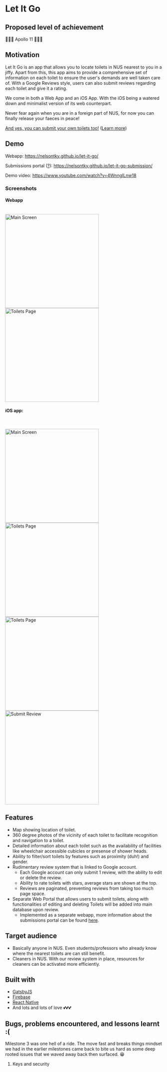 # Let It Go
## Proposed level of achievement
🚀🚀🚀 Apollo 11 🚀🚀🚀

## Motivation
Let It Go is an app that allows you to locate toilets in NUS nearest to you in a jiffy. Apart from this, this app aims to provide a comprehensive set of information on each toilet to ensure the user's demands are well taken care of. With a Google Reviews style, users can also submit reviews regarding each toilet and give it a rating.

We come in both a Web App and an iOS App. With the iOS being a watered down and minimalist version of its web counterpart.

Never fear again when you are in a foreign part of NUS, for now you can finally release your faeces in peace!

[And yes, you can submit your own toilets too!](https://nelsontky.github.io/let-it-go-submission/)
([Learn more](https://github.com/nelsontky/let-it-go-submission/blob/master/README.md))

## Demo
Webapp: https://nelsontky.github.io/let-it-go/

Submissions portal ([?](https://github.com/nelsontky/let-it-go-submission/blob/master/README.md)): https://nelsontky.github.io/let-it-go-submission/


Demo video: https://www.youtube.com/watch?v=4WnngILnw18

### Screenshots
#### Webapp
<br />
<img src="https://i.imgur.com/tYTp85P.png" width="300" alt="Main Screen" />
<img src="https://i.imgur.com/BaGjpQX.png" width="300" alt="Toilets Page" />

#### iOS app:
<br />
<p float = "left">
    <img src="https://i.imgur.com/LNhE71g.png" width="300" alt="Main Screen" />
    <img src="https://i.imgur.com/Y03w8jW.png" width="300" alt="Toilets Page" />
    <img src="https://i.imgur.com/eKbgXLH.png" width="300" alt="Toilets Page" />
    <img src="https://i.imgur.com/rcBy2c4.png" width="300" alt="Submit Review" />
</p>


## Features
* Map showing location of toilet.
* 360 degree photos of the vicinity of each toilet to facilitate recognition and navigation to a toilet.
* Detailed information about each toilet such as the availability of facilities like wheelchair accessible cubicles or presense of shower heads.
* Ability to filter/sort toilets by features such as proximity (duh!) and gender.
* Rudimentary review system that is linked to Google account.
    * Each Google account can only submit 1 review, with the ability to edit or delete the review.
    * Ability to rate toilets with stars, average stars are shown at the top.
    * Reviews are paginated, preventing reviews from taking too much page space.
* Separate Web Portal that allows users to submit toilets, along with functionalities of editing and deleting Toilets will be added into main database upon review.
    * Implemented as a separate webapp, more information about the submissions portal can be found [here](https://github.com/nelsontky/let-it-go-submission/blob/master/README.md).

 
## Target audience
* Basically anyone in NUS. Even students/professors who already know where the nearest toilets are can still benefit.
* Cleaners in NUS. With our review system in place, resources for cleaners can be activated more efficiently.

## Built with
* [GatsbyJS](https://www.gatsbyjs.org/)
* [Firebase](https://firebase.google.com/)
* [React Native](https://facebook.github.io/react-native/)
* And lots and lots of love 💕💕💕

## Bugs, problems encountered, and lessons learnt :(
Milestone 3 was one hell of a ride. The move fast and breaks things mindset we had in the earlier milestones came back to bite us hard as some deep rooted issues that we waved away back then surfaced. :grin: 
1. Keys and security
